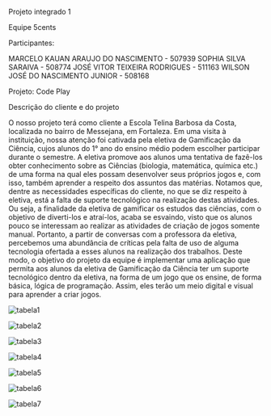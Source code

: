 Projeto integrado 1

Equipe 5cents

Participantes:

MARCELO KAUAN ARAUJO DO NASCIMENTO - 507939
SOPHIA SILVA SARAIVA - 508774
JOSÉ VITOR TEIXEIRA RODRIGUES - 511163
WILSON JOSÉ DO NASCIMENTO JUNIOR - 508168


Projeto: Code Play



Descrição do cliente e do projeto

O nosso projeto terá como cliente a Escola Telina Barbosa da Costa, localizada no bairro de Messejana, em Fortaleza. Em uma visita à instituição, nossa atenção foi cativada pela eletiva de Gamificação da Ciência, cujos alunos do 1° ano do ensino médio podem escolher participar durante o semestre. A eletiva promove aos alunos uma tentativa de fazê-los obter conhecimento sobre as Ciências (biologia, matemática, química etc.) de uma forma na qual eles possam desenvolver seus próprios jogos e, com isso, também aprender a respeito dos assuntos das matérias.
Notamos que, dentre as necessidades específicas do cliente, no que se diz respeito à eletiva, está a falta de suporte tecnológico na realização destas atividades. Ou seja, a finalidade da eletiva de gamificar os estudos das ciências, com o objetivo de diverti-los e atraí-los, acaba se esvaindo, visto que os alunos pouco se interessam ao realizar as atividades de criação de jogos somente manual. Portanto, a partir de conversas com a professora da eletiva, percebemos uma abundância de críticas pela falta de uso de alguma tecnologia ofertada a esses alunos na realização dos trabalhos.
Deste modo, o objetivo do projeto da equipe é implementar uma aplicação que permita aos alunos da eletiva de Gamificação da Ciência ter um suporte tecnológico dentro da eletiva, na forma de um jogo que os ensine, de forma básica, lógica de programação. Assim, eles terão um meio digital e visual para aprender a criar jogos.




![tabela1](https://user-images.githubusercontent.com/105827097/173984272-440a756b-96e8-470b-b6ff-02dd72d4fee3.png)

![tabela2](https://user-images.githubusercontent.com/105827097/173984321-0d180881-c65c-4379-a0de-06ecf66ec87c.png)

![tabela3](https://user-images.githubusercontent.com/105827097/173984327-0618bfb7-f736-4b1b-9220-bda24bfc6185.png)

![tabela4](https://user-images.githubusercontent.com/105827097/173984367-67485dbd-35b6-4536-a849-c6189eece734.png)

![tabela5](https://user-images.githubusercontent.com/105827097/173984381-c160b25f-ab8e-433c-bbc6-3dc1e14cf7e0.png)

![tabela6](https://user-images.githubusercontent.com/105827097/173984446-0d87d523-cb18-4775-88bd-242ce374689b.png)

![tabela7](https://user-images.githubusercontent.com/105827097/173984454-a0aa1b59-03c6-4c83-b6de-5548daef8054.png)
